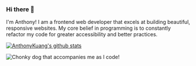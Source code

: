 ### Hi there 👋

I'm Anthony! I am a frontend web developer that excels at building beautiful, responsive websites.
My core belief in programming is to constantly refactor my code for greater accessibility and better practices.

[![AnthonyKuang's github stats](https://github-readme-stats.vercel.app/api?username=AnthonyKuang)](https://github.com/AnthonyKuang/github-readme-stats)

![Chonky dog that accompanies me as I code!](C:\Users\Jun\Downloads\IMG_0754.jpg)

<!--
**AnthonyKuang/AnthonyKuang** is a ✨ _special_ ✨ repository because its `README.md` (this file) appears on your GitHub profile.

Here are some ideas to get you started:

- 🔭 I’m currently working on ...
- 🌱 I’m currently learning ...
- 👯 I’m looking to collaborate on ...
- 🤔 I’m looking for help with ...
- 💬 Ask me about ...
- 📫 How to reach me: ...
- 😄 Pronouns: ...
- ⚡ Fun fact: ...
-->
